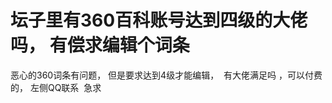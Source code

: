 # 坛子里有360百科账号达到四级的大佬吗， 有偿求编辑个词条


恶心的360词条有问题， 但是要求达到4级才能编辑，&nbsp;&nbsp;有大佬满足吗 ，可以付费的， 左侧QQ联系&nbsp;&nbsp;急求<img src="static/image/smiley/yct/002.gif" smilieid="30" border="0" alt="" /> 
